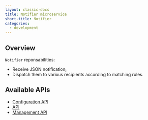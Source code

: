 ```yaml
---
layout: classic-docs
title: Notifier microservice
short-title: Notifier
categories:
  - development
---
```


## Overview

`Notifier` reponsabilities:

*   Receive JSON notification,
*   Dispatch them to various recipients according to matching rules.


## Available APIs

* [Configuration API](/development/regards/notifier/api/notifier-configuration-api/)
* [API](/development/regards/notifier/api/notifier-api/)
* [Management API](/development/regards/notifier/api/notifier-management-api/)

